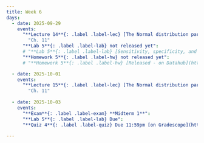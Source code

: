 ```yaml
---
title: Week 6
days:
  - date: 2025-09-29
    events:
      "**Lecture 14**{: .label .label-lec} [The Normal distribution part I](https://ph142-ucb.github.io/fa25/src/lec/Lec14_Normal-distn.html)":
        "Ch. 11"
      "**Lab 5**{: .label .label-lab} not released yet":
      # "**Lab 5**{: .label .label-lab} [Sensitivity, specificity, and the Normal distribution](https://publichealth.datahub.berkeley.edu/hub/user-redirect/git-pull?repo=https%3A%2F%2Fgithub.com%2Fph142-ucb%2Fph142-fa25&urlpath=rstudio%2F&branch=main) - Released":
      "**Homework 5**{: .label .label-hw} not released yet":
      # "**Homework 5**{: .label .label-hw} [Released - on Datahub](https://publichealth.datahub.berkeley.edu/hub/user-redirect/git-pull?repo=https%3A%2F%2Fgithub.com%2Fph142-ucb%2Fph142-fa25&urlpath=rstudio%2F&branch=main)":

  - date: 2025-10-01
    events:
      "**Lecture 15**{: .label .label-lec} [The Normal distribution part II](https://ph142-ucb.github.io/fa25/src/lec/Lec15_Normal-distn-II.html)":
        "Ch. 11"
      
  - date: 2025-10-03
    events:
      "**Exam**{: .label .label-exam} **Midterm 1**":
      "**Lab 5**{: .label .label-lab} Due":
      "**Quiz 4**{: .label .label-quiz} Due 11:59pm [on Gradescope](https://www.gradescope.com/courses/833518)":
      
---
```

